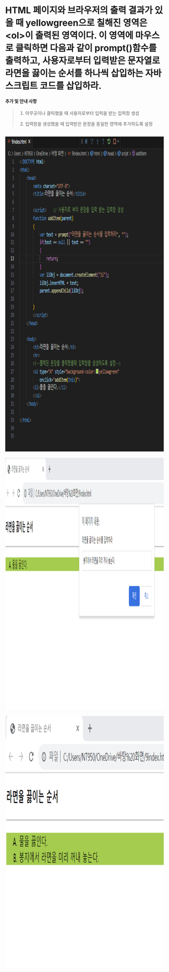 # HTML 페이지와 브라우저의 출력 결과가 있을 때 yellowgreen으로 칠해진 영역은 &lt;ol&gt;이 출력된 영역이다. 이 영역에 마우스로 클릭하면 다음과 같이 prompt()함수를 출력하고, 사용자로부터 입력받은 문자열로 라면을 끓이는 순서를 하나씩 삽입하는 자바스크립트 코드를 삽입하라.

 #### 추가 및 안내 사항

>   1.   아무곳이나 클릭했을 때 사용자로부터 입력을 받는 입력창 생성
>   >
>   2.  입력창을 생성했을 때 입력받은 문장을 동일한 영역에 추가하도록 설정 


<br><img src="1.png" width="1000" height="1000" title="px(픽셀) 크기 설정" alt="1번 이미지"></img><br/>
<br><img src="2.png" width="1000" height="800" title="px(픽셀) 크기 설정" alt="1번 이미지"></img><br/>
<br><img src="3.png" width="1000" height="800" title="px(픽셀) 크기 설정" alt="1번 이미지"></img><br/>
